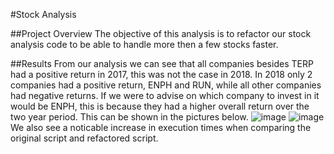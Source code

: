 #Stock Analysis

##Project Overview
The objective of this analysis is to refactor our stock analysis code to be able to handle more then a few stocks faster.

##Results
From our analysis we can see that all companies besides TERP had a positive return in 2017, this was not the case in 2018. In 2018 only 2 companies had a positive return, ENPH and RUN, while all other companies had negative returns. If we were to advise on which company to invest in it would be ENPH, this is because they had a higher overall return over the two year period. 
This can be shown in the pictures below.
![image](https://user-images.githubusercontent.com/41974323/139176248-04b2f406-e726-4de7-b2fa-1e5d861b0800.png)
![image](https://user-images.githubusercontent.com/41974323/139176526-29fa6db2-d57a-4747-8ce6-bcab300abf5f.png)
We also see a noticable increase in execution times when comparing the original script and refactored script.

